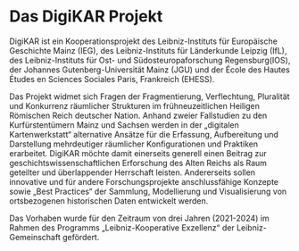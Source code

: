 # Das DigiKAR Projekt
DigiKAR ist ein Kooperationsprojekt des Leibniz-Instituts für Europäische Geschichte Mainz (IEG), des Leibniz-Instituts für Länderkunde Leipzig (IfL), des Leibniz-Instituts für Ost- und Südosteuropaforschung Regensburg(IOS), der Johannes Gutenberg-Universität Mainz (JGU) und der École des Hautes Études en Sciences Sociales Paris, Frankreich (EHESS).

Das Projekt widmet sich Fragen der Fragmentierung, Verflechtung, Pluralität und Konkurrenz räumlicher Strukturen im frühneuzeitlichen Heiligen Römischen Reich deutscher Nation. Anhand zweier Fallstudien zu den Kurfürstentümern Mainz und Sachsen werden in der „digitalen Kartenwerkstatt“ alternative Ansätze für die Erfassung, Aufbereitung und Darstellung mehrdeutiger räumlicher Konfigurationen und Praktiken erarbeitet. DigiKAR möchte damit einerseits generell einen Beitrag zur geschichtswissenschaftlichen Erforschung des Alten Reichs als Raum geteilter und überlappender Herrschaft leisten. Andererseits sollen innovative und für andere Forschungsprojekte anschlussfähige Konzepte sowie „Best Practices“ der Sammlung, Modellierung und Visualisierung von ortsbezogenen historischen Daten entwickelt werden.

Das Vorhaben wurde für den Zeitraum von drei Jahren (2021-2024) im Rahmen des Programms „Leibniz-Kooperative Exzellenz“ der Leibniz-Gemeinschaft gefördert.

